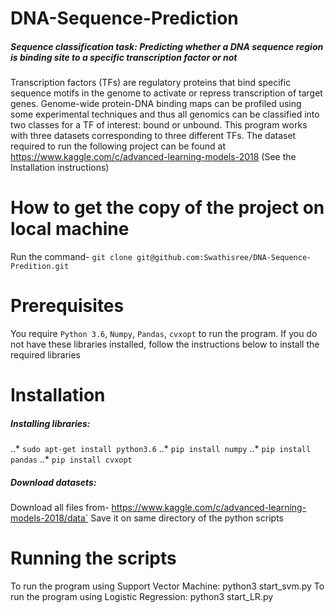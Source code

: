 # DNA-Sequence-Prediction
##### Sequence classification task: Predicting whether a DNA sequence region is binding site to a specific transcription factor or not
Transcription factors (TFs) are regulatory proteins that bind specific sequence motifs in the genome to activate or repress transcription of target genes. Genome-wide protein-DNA binding maps can be profiled using some experimental techniques and thus all genomics can be classified into two classes for a TF of interest: bound or unbound. This program works with three datasets corresponding to three different TFs. 
The dataset required to run the following project can be found at https://www.kaggle.com/c/advanced-learning-models-2018 (See the Installation instructions)
# How to get the copy of the project on local machine
Run the command- `git clone git@github.com:Swathisree/DNA-Sequence-Predition.git`
# Prerequisites
You require `Python 3.6`, `Numpy`, `Pandas`, `cvxopt` to run the program. If you do not have these libraries installed, follow the instructions below to install the required libraries
# Installation
##### Installing libraries:
..* `sudo apt-get install python3.6`
..* `pip install numpy`
..* `pip install pandas`
..* `pip install cvxopt`
##### Download datasets:
Download all files from- https://www.kaggle.com/c/advanced-learning-models-2018/data`
Save it on same directory of the python scripts 
# Running the scripts
To run the program using Support Vector Machine: python3 start_svm.py
To run the program using Logistic Regression: python3 start_LR.py